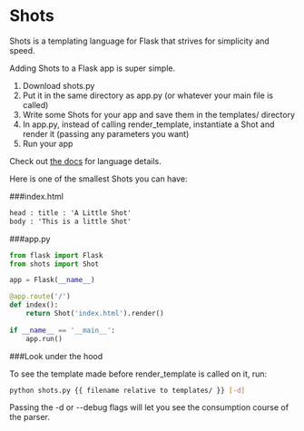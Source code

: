 Shots
=====

Shots is a templating language for Flask that strives for simplicity and speed.

Adding Shots to a Flask app is super simple.

1. Download shots.py
2. Put it in the same directory as app.py (or whatever your main file is called)
3. Write some Shots for your app and save them in the templates/ directory
4. In app.py, instead of calling render_template, instantiate a Shot and render it (passing any parameters you want)
5. Run your app

Check out [the docs](http://flaskshots.herokuapp.com/docs) for language details.

Here is one of the smallest Shots you can have:

###index.html

```html
head : title : 'A Little Shot'
body : 'This is a little Shot'
```

###app.py

```python
from flask import Flask
from shots import Shot

app = Flask(__name__)

@app.route('/')
def index():
	return Shot('index.html').render()
	
if __name__ == '__main__':
	app.run()
```

###Look under the hood

To see the template made before render_template is called on it, run:

```bash
python shots.py {{ filename relative to templates/ }} [-d]
```

Passing the -d or --debug flags will let you see the consumption course of the parser.
